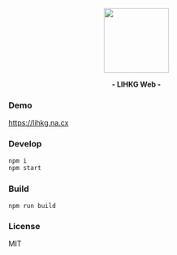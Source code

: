 <p align="center">
  <img alt src="https://x.lihkg.com/assets/img/logo2.png" width="128">
</p>
<p align="center">
  <b>- LIHKG Web -</b>
</p>


### Demo

https://lihkg.na.cx

### Develop

```zsh
npm i
npm start
```

### Build

`npm run build`


### License

MIT
